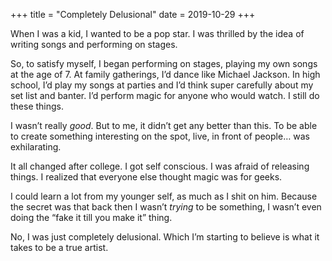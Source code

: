 +++
title = "Completely Delusional"
date = 2019-10-29
+++

When I was a kid, I wanted to be a pop star. I was thrilled by the idea of writing songs and performing on stages. 

So, to satisfy myself, I began performing on stages, playing my own songs at the age of 7. At family gatherings, I&#8217;d dance like Michael Jackson. In high school, I&#8217;d play my songs at parties and I&#8217;d think super carefully about my set list and banter. I&#8217;d perform magic for anyone who would watch. I still do these things. 

I wasn&#8217;t really _good_. But to me, it didn&#8217;t get any better than this. To be able to create something interesting on the spot, live, in front of people&#8230; was exhilarating. 

It all changed after college. I got self conscious. I was afraid of releasing things. I realized that everyone else thought magic was for geeks. 

I could learn a lot from my younger self, as much as I shit on him. Because the secret was that back then I wasn&#8217;t _trying_ to be something, I wasn&#8217;t even doing the “fake it till you make it” thing. 

No, I was just completely delusional. Which I&#8217;m starting to believe is what it takes to be a true artist.